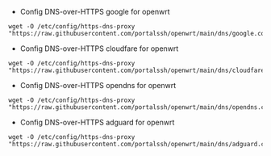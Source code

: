 * Config DNS-over-HTTPS google for openwrt
```
wget -O /etc/config/https-dns-proxy "https://raw.githubusercontent.com/portalssh/openwrt/main/dns/google.conf"
```
* Config DNS-over-HTTPS cloudfare for openwrt
```
wget -O /etc/config/https-dns-proxy "https://raw.githubusercontent.com/portalssh/openwrt/main/dns/cloudfare.conf"
```
* Config DNS-over-HTTPS opendns for openwrt
```
wget -O /etc/config/https-dns-proxy "https://raw.githubusercontent.com/portalssh/openwrt/main/dns/opendns.conf"
```
* Config DNS-over-HTTPS adguard for openwrt
```
wget -O /etc/config/https-dns-proxy "https://raw.githubusercontent.com/portalssh/openwrt/main/dns/adguard.conf"
```
